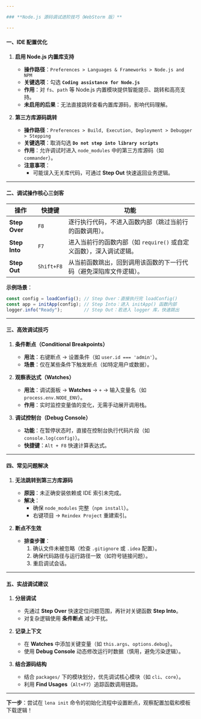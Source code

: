 ```yaml
---

### **Node.js 源码调试进阶技巧（WebStorm 版）**

---
```


#### **一、IDE 配置优化**
1. **启用 Node.js 内置库支持**  
   - **操作路径**：`Preferences > Languages & Frameworks > Node.js and NPM`  
   - **关键选项**：勾选 **`Coding assistance for Node.js`**  
   - **作用**：对 `fs`、`path` 等 Node.js 内置模块提供智能提示、跳转和高亮支持。  
   - **未启用的后果**：无法直接跳转查看内置库源码，影响代码理解。

2. **第三方库源码跳转**  
   - **操作路径**：`Preferences > Build, Execution, Deployment > Debugger > Stepping`  
   - **关键选项**：取消勾选 **`Do not step into library scripts`**  
   - **作用**：允许调试时进入 `node_modules` 中的第三方库源码（如 `commander`）。  
   - **注意事项**：  
     - 可能误入无关库代码，可通过 **Step Out** 快速返回业务逻辑。

---

#### **二、调试操作核心三剑客**
| **操作**       | **快捷键**     | **功能**                                                                 |
|----------------|---------------|--------------------------------------------------------------------------|
| **Step Over**  | `F8`          | 逐行执行代码，不进入函数内部（跳过当前行的函数调用）。                          |
| **Step Into**  | `F7`          | 进入当前行的函数内部（如 `require()` 或自定义函数），深入调试逻辑。                |
| **Step Out**   | `Shift+F8`    | 从当前函数跳出，回到调用该函数的下一行代码（避免深陷库文件逻辑）。                   |

**示例场景**：  
```javascript
const config = loadConfig(); // Step Over：直接执行完 loadConfig()
const app = initApp(config); // Step Into：进入 initApp() 函数内部
logger.info("Ready");        // Step Out：若进入 logger 库，快速跳出
```

---

#### **三、高效调试技巧**
1. **条件断点（Conditional Breakpoints）**  
   - **用法**：右键断点 → 设置条件（如 `user.id === 'admin'`）。  
   - **场景**：仅在某些条件下触发断点（如特定用户或数据）。

2. **观察表达式（Watches）**  
   - **用法**：调试面板 → **Watches** → `+` → 输入变量名（如 `process.env.NODE_ENV`）。  
   - **作用**：实时监控变量值的变化，无需手动展开调用栈。

3. **调试控制台（Debug Console）**  
   - **功能**：在暂停状态时，直接在控制台执行代码片段（如 `console.log(config)`）。  
   - **快捷键**：`Alt + F8` 快速计算表达式。

---

#### **四、常见问题解决**
1. **无法跳转到第三方库源码**  
   - **原因**：未正确安装依赖或 IDE 索引未完成。  
   - **解决**：  
     - 确保 `node_modules` 完整（`npm install`）。  
     - 右键项目 → `Reindex Project` 重建索引。

2. **断点不生效**  
   - **排查步骤**：  
     1. 确认文件未被忽略（检查 `.gitignore` 或 `.idea` 配置）。  
     2. 确保代码路径与运行路径一致（如符号链接问题）。  
     3. 重启调试会话。

---

#### **五、实战调试建议**
1. **分层调试**  
   - 先通过 **Step Over** 快速定位问题范围，再针对关键函数 **Step Into**。  
   - 对复杂逻辑使用 **条件断点** 减少干扰。

2. **记录上下文**  
   - 在 **Watches** 中添加关键变量（如 `this.args`、`options.debug`）。  
   - 使用 **Debug Console** 动态修改运行时数据（慎用，避免污染逻辑）。

3. **结合源码结构**  
   - 结合 `packages/` 下的模块划分，优先调试核心模块（如 `cli`、`core`）。  
   - 利用 **Find Usages**（`Alt+F7`）追踪函数调用链路。

---

**下一步**：尝试在 `lena init` 命令的初始化流程中设置断点，观察配置加载和模板下载逻辑！